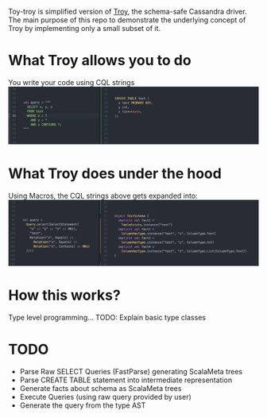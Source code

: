 Toy-troy is simplified version of [Troy](https://github.com/cassandra-scala/troy/), the schema-safe Cassandra driver.
The main purpose of this repo to demonstrate the underlying concept of Troy by implementing only a small subset of it.

# What Troy allows you to do
You write your code using CQL strings
![developer code](read-me-pic-1.png)

# What Troy does under the hood
Using Macros, the CQL strings above gets expanded into:
![generated code](read-me-pic-2.png)

# How this works?
Type level programming...
TODO: Explain basic type classes

# TODO
  - Parse Raw SELECT Queries (FastParse) generating ScalaMeta trees
  - Parse CREATE TABLE statement into intermediate representation
  - Generate facts about schema as ScalaMeta trees
  - Execute Queries (using raw query provided by user)
  - Generate the query from the type AST
